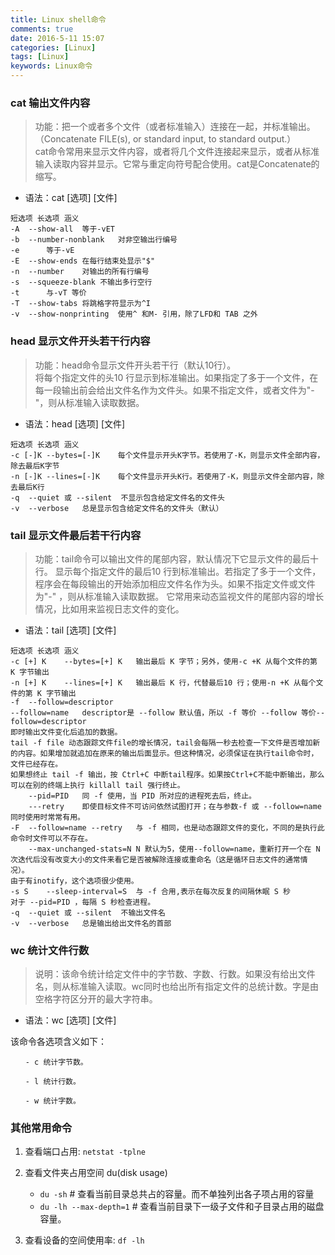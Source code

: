 ```yaml
---
title: Linux shell命令
comments: true
date: 2016-5-11 15:07
categories: [Linux]
tags: [Linux]
keywords: Linux命令
---
```


### cat 输出文件内容

> 功能：把一个或者多个文件（或者标准输入）连接在一起，并标准输出。（Concatenate FILE(s), or standard input, to standard output.）  
> cat命令常用来显示文件内容，或者将几个文件连接起来显示，或者从标准输入读取内容并显示。它常与重定向符号配合使用。cat是Concatenate的缩写。  


- 语法：cat   [选项]   [文件]  

```
短选项 长选项 涵义
-A  --show-all  等于-vET
-b  --number-nonblank   对非空输出行编号
-e      等于-vE
-E  --show-ends 在每行结束处显示"$"
-n  --number    对输出的所有行编号
-s  --squeeze-blank 不输出多行空行
-t      与-vT 等价
-T  --show-tabs 将跳格字符显示为^I
-v  --show-nonprinting  使用^ 和M- 引用，除了LFD和 TAB 之外

```


### head 显示文件开头若干行内容

>  功能：head命令显示文件开头若干行（默认10行）。  
>  将每个指定文件的头10 行显示到标准输出。如果指定了多于一个文件，在每一段输出前会给出文件名作为文件头。如果不指定文件，或者文件为"-"，则从标准输入读取数据。  

- 语法：head   [选项]   [文件]

```
短选项 长选项 涵义
-c [-]K --bytes=[-]K    每个文件显示开头K字节。若使用了-K，则显示文件全部内容，除去最后K字节
-n [-]K --lines=[-]K    每个文件显示开头K行。若使用了-K，则显示文件全部内容，除去最后K行
-q  --quiet 或 --silent  不显示包含给定文件名的文件头
-v  --verbose   总是显示包含给定文件名的文件头（默认）

```


### tail 显示文件最后若干行内容

>  功能：tail命令可以输出文件的尾部内容，默认情况下它显示文件的最后十行。
>  显示每个指定文件的最后10 行到标准输出。若指定了多于一个文件，程序会在每段输出的开始添加相应文件名作为头。如果不指定文件或文件为"-" ，则从标准输入读取数据。
>  它常用来动态监视文件的尾部内容的增长情况，比如用来监视日志文件的变化。


- 语法：tail   [选项]   [文件]

```
短选项 长选项 涵义
-c [+] K    --bytes=[+] K   输出最后 K 字节；另外，使用-c +K 从每个文件的第 K 字节输出
-n [+] K    --lines=[+] K   输出最后 K 行，代替最后10 行；使用-n +K 从每个文件的第 K 字节输出
-f  --follow=descriptor
--follow=name   descriptor是 --follow 默认值，所以 -f 等价 --follow 等价--follow=descriptor
即时输出文件变化后追加的数据。
tail -f file 动态跟踪文件file的增长情况，tail会每隔一秒去检查一下文件是否增加新的内容。如果增加就追加在原来的输出后面显示。但这种情况，必须保证在执行tail命令时，文件已经存在。
如果想终止 tail -f 输出，按 Ctrl+C 中断tail程序。如果按Ctrl+C不能中断输出，那么可以在别的终端上执行 killall tail 强行终止。
    --pid=PID   同 -f 使用，当 PID 所对应的进程死去后，终止。
    ---retry    即使目标文件不可访问依然试图打开；在与参数-f 或 --follow=name 同时使用时常常有用。
-F  --follow=name --retry   与 -f 相同，也是动态跟踪文件的变化，不同的是执行此命令时文件可以不存在。
    --max-unchanged-stats=N N 默认为5，使用--follow=name，重新打开一个在 N 次迭代后没有改变大小的文件来看它是否被解除连接或重命名（这是循环日志文件的通常情况）。
由于有inotify，这个选项很少使用。
-s S    --sleep-interval=S  与 -f 合用,表示在每次反复的间隔休眠 S 秒
对于 --pid=PID ，每隔 S 秒检查进程。
-q  --quiet 或 --silent  不输出文件名
-v  --verbose   总是输出给出文件名的首部

```

### wc 统计文件行数

> 说明：该命令统计给定文件中的字节数、字数、行数。如果没有给出文件名，则从标准输入读取。wc同时也给出所有指定文件的总统计数。字是由空格字符区分开的最大字符串。

- 语法：wc  [选项]  [文件]

该命令各选项含义如下：
```
　　- c 统计字节数。

　　- l 统计行数。

　　- w 统计字数。
```

### 其他常用命令
1. 查看端口占用: `netstat -tplne`

2. 查看文件夹占用空间 du(disk usage)
	- `du -sh`  # 查看当前目录总共占的容量。而不单独列出各子项占用的容量
	- `du -lh --max-depth=1`  # 查看当前目录下一级子文件和子目录占用的磁盘容量。
	
3. 查看设备的空间使用率: `df -lh`


